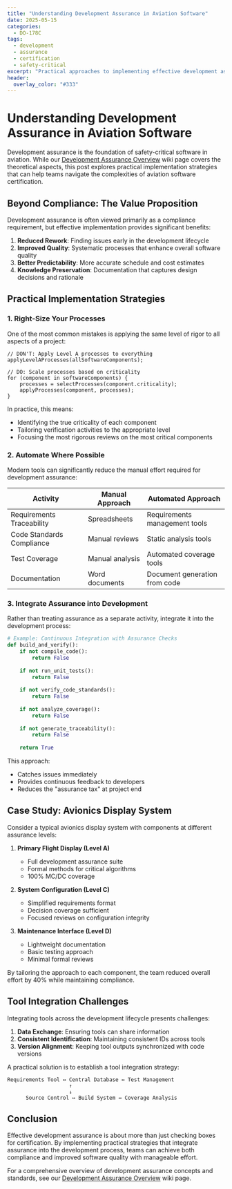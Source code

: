```yaml
---
title: "Understanding Development Assurance in Aviation Software"
date: 2025-05-15
categories:
  - DO-178C
tags:
  - development
  - assurance
  - certification
  - safety-critical
excerpt: "Practical approaches to implementing effective development assurance processes in aviation software projects"
header:
  overlay_color: "#333"
---
```


# Understanding Development Assurance in Aviation Software

Development assurance is the foundation of safety-critical software in aviation. While our [Development Assurance Overview](/wiki/Development-assurance-overview/) wiki page covers the theoretical aspects, this post explores practical implementation strategies that can help teams navigate the complexities of aviation software certification.

## Beyond Compliance: The Value Proposition

Development assurance is often viewed primarily as a compliance requirement, but effective implementation provides significant benefits:

1. **Reduced Rework**: Finding issues early in the development lifecycle
2. **Improved Quality**: Systematic processes that enhance overall software quality
3. **Better Predictability**: More accurate schedule and cost estimates
4. **Knowledge Preservation**: Documentation that captures design decisions and rationale

## Practical Implementation Strategies

### 1. Right-Size Your Processes

One of the most common mistakes is applying the same level of rigor to all aspects of a project:

```
// DON'T: Apply Level A processes to everything
applyLevelAProcesses(allSoftwareComponents);

// DO: Scale processes based on criticality
for (component in softwareComponents) {
    processes = selectProcesses(component.criticality);
    applyProcesses(component, processes);
}
```

In practice, this means:
- Identifying the true criticality of each component
- Tailoring verification activities to the appropriate level
- Focusing the most rigorous reviews on the most critical components

### 2. Automate Where Possible

Modern tools can significantly reduce the manual effort required for development assurance:

| Activity | Manual Approach | Automated Approach |
|----------|----------------|-------------------|
| Requirements Traceability | Spreadsheets | Requirements management tools |
| Code Standards Compliance | Manual reviews | Static analysis tools |
| Test Coverage | Manual analysis | Automated coverage tools |
| Documentation | Word documents | Document generation from code |

### 3. Integrate Assurance into Development

Rather than treating assurance as a separate activity, integrate it into the development process:

```python
# Example: Continuous Integration with Assurance Checks
def build_and_verify():
    if not compile_code():
        return False
    
    if not run_unit_tests():
        return False
    
    if not verify_code_standards():
        return False
    
    if not analyze_coverage():
        return False
    
    if not generate_traceability():
        return False
    
    return True
```

This approach:
- Catches issues immediately
- Provides continuous feedback to developers
- Reduces the "assurance tax" at project end

## Case Study: Avionics Display System

Consider a typical avionics display system with components at different assurance levels:

1. **Primary Flight Display (Level A)**
   - Full development assurance suite
   - Formal methods for critical algorithms
   - 100% MC/DC coverage

2. **System Configuration (Level C)**
   - Simplified requirements format
   - Decision coverage sufficient
   - Focused reviews on configuration integrity

3. **Maintenance Interface (Level D)**
   - Lightweight documentation
   - Basic testing approach
   - Minimal formal reviews

By tailoring the approach to each component, the team reduced overall effort by 40% while maintaining compliance.

## Tool Integration Challenges

Integrating tools across the development lifecycle presents challenges:

1. **Data Exchange**: Ensuring tools can share information
2. **Consistent Identification**: Maintaining consistent IDs across tools
3. **Version Alignment**: Keeping tool outputs synchronized with code versions

A practical solution is to establish a tool integration strategy:

```
Requirements Tool ↔ Central Database ↔ Test Management
                    ↑
                    ↓
      Source Control ↔ Build System ↔ Coverage Analysis
```

## Conclusion

Effective development assurance is about more than just checking boxes for certification. By implementing practical strategies that integrate assurance into the development process, teams can achieve both compliance and improved software quality with manageable effort.

For a comprehensive overview of development assurance concepts and standards, see our [Development Assurance Overview](/wiki/Development-assurance-overview/) wiki page.